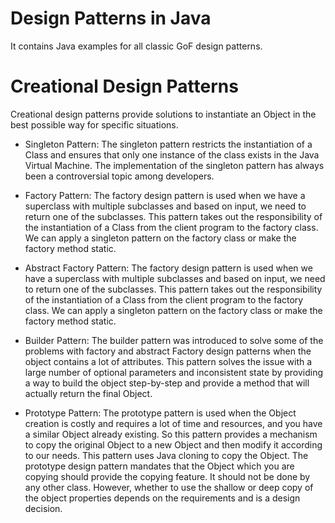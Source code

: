 # Design Patterns in Java

It contains Java examples for all classic GoF design patterns.

# Creational Design Patterns

Creational design patterns provide solutions to instantiate an Object in the best possible way for specific situations.


- Singleton Pattern: The singleton pattern restricts the instantiation of a Class and ensures that only one instance of the class exists in the Java Virtual Machine. The implementation of the singleton pattern has always been a controversial topic among developers.

- Factory Pattern: The factory design pattern is used when we have a superclass with multiple subclasses and based on input, we need to return one of the subclasses. This pattern takes out the responsibility of the instantiation of a Class from the client program to the factory class. We can apply a singleton pattern on the factory class or make the factory method static.

- Abstract Factory Pattern: The factory design pattern is used when we have a superclass with multiple subclasses and based on input, we need to return one of the subclasses. This pattern takes out the responsibility of the instantiation of a Class from the client program to the factory class. We can apply a singleton pattern on the factory class or make the factory method static.

- Builder Pattern: The builder pattern was introduced to solve some of the problems with factory and abstract Factory design patterns when the object contains a lot of attributes. This pattern solves the issue with a large number of optional parameters and inconsistent state by providing a way to build the object step-by-step and provide a method that will actually return the final Object.

- Prototype Pattern: The prototype pattern is used when the Object creation is costly and requires a lot of time and resources, and you have a similar Object already existing. So this pattern provides a mechanism to copy the original Object to a new Object and then modify it according to our needs. This pattern uses Java cloning to copy the Object. The prototype design pattern mandates that the Object which you are copying should provide the copying feature. It should not be done by any other class. However, whether to use the shallow or deep copy of the object properties depends on the requirements and is a design decision.






